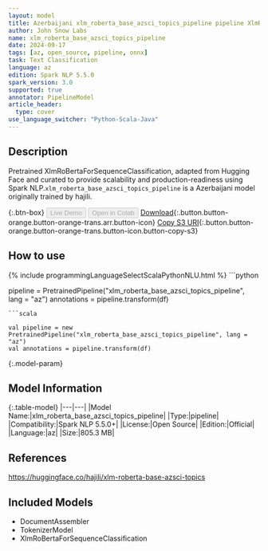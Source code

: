 ```yaml
---
layout: model
title: Azerbaijani xlm_roberta_base_azsci_topics_pipeline pipeline XlmRoBertaForSequenceClassification from hajili
author: John Snow Labs
name: xlm_roberta_base_azsci_topics_pipeline
date: 2024-09-17
tags: [az, open_source, pipeline, onnx]
task: Text Classification
language: az
edition: Spark NLP 5.5.0
spark_version: 3.0
supported: true
annotator: PipelineModel
article_header:
  type: cover
use_language_switcher: "Python-Scala-Java"
---
```


## Description

Pretrained XlmRoBertaForSequenceClassification, adapted from Hugging Face and curated to provide scalability and production-readiness using Spark NLP.`xlm_roberta_base_azsci_topics_pipeline` is a Azerbaijani model originally trained by hajili.

{:.btn-box}
<button class="button button-orange" disabled>Live Demo</button>
<button class="button button-orange" disabled>Open in Colab</button>
[Download](https://s3.amazonaws.com/auxdata.johnsnowlabs.com/public/models/xlm_roberta_base_azsci_topics_pipeline_az_5.5.0_3.0_1726615928492.zip){:.button.button-orange.button-orange-trans.arr.button-icon}
[Copy S3 URI](s3://auxdata.johnsnowlabs.com/public/models/xlm_roberta_base_azsci_topics_pipeline_az_5.5.0_3.0_1726615928492.zip){:.button.button-orange.button-orange-trans.button-icon.button-copy-s3}

## How to use



<div class="tabs-box" markdown="1">
{% include programmingLanguageSelectScalaPythonNLU.html %}
```python

pipeline = PretrainedPipeline("xlm_roberta_base_azsci_topics_pipeline", lang = "az")
annotations =  pipeline.transform(df)   

```
```scala

val pipeline = new PretrainedPipeline("xlm_roberta_base_azsci_topics_pipeline", lang = "az")
val annotations = pipeline.transform(df)

```
</div>

{:.model-param}
## Model Information

{:.table-model}
|---|---|
|Model Name:|xlm_roberta_base_azsci_topics_pipeline|
|Type:|pipeline|
|Compatibility:|Spark NLP 5.5.0+|
|License:|Open Source|
|Edition:|Official|
|Language:|az|
|Size:|805.3 MB|

## References

https://huggingface.co/hajili/xlm-roberta-base-azsci-topics

## Included Models

- DocumentAssembler
- TokenizerModel
- XlmRoBertaForSequenceClassification